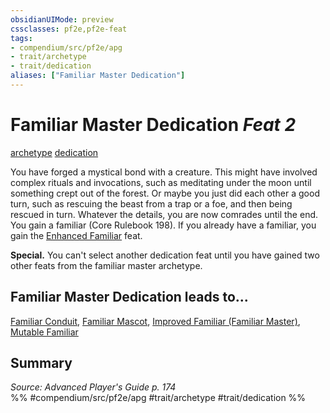 ```yaml
---
obsidianUIMode: preview
cssclasses: pf2e,pf2e-feat
tags:
- compendium/src/pf2e/apg
- trait/archetype
- trait/dedication
aliases: ["Familiar Master Dedication"]
---
```

# Familiar Master Dedication  *Feat 2*  
[archetype](rules/traits/archetype.md "Archetype Feat Trait")  [dedication](rules/traits/dedication.md "Dedication Feat Trait")  


You have forged a mystical bond with a creature. This might have involved complex rituals and invocations, such as meditating under the moon until something crept out of the forest. Or maybe you just did each other a good turn, such as rescuing the beast from a trap or a foe, and then being rescued in turn. Whatever the details, you are now comrades until the end. You gain a familiar (Core Rulebook 198). If you already have a familiar, you gain the [Enhanced Familiar](compendium/feats/enhanced-familiar-wizard.md) feat.

**Special.** You can't select another dedication feat until you have gained two other feats from the familiar master archetype.

## Familiar Master Dedication leads to...

[Familiar Conduit](compendium/feats/familiar-conduit-apg.md), [Familiar Mascot](compendium/feats/familiar-mascot-apg.md), [Improved Familiar (Familiar Master)](compendium/feats/improved-familiar-familiar-master-apg.md), [Mutable Familiar](compendium/feats/mutable-familiar-apg.md)

## Summary

*Source: Advanced Player's Guide p. 174*  
%% #compendium/src/pf2e/apg #trait/archetype #trait/dedication %%